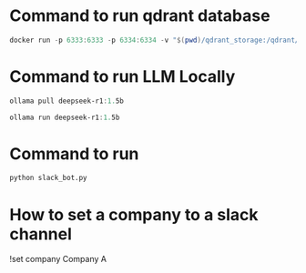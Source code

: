 # Command to run qdrant database
```powershell
docker run -p 6333:6333 -p 6334:6334 -v "$(pwd)/qdrant_storage:/qdrant/storage:z" qdrant/qdrant
```

# Command to run LLM Locally
```powershell
ollama pull deepseek-r1:1.5b
```

```powershell
ollama run deepseek-r1:1.5b
```

# Command to run 
```cmd
python slack_bot.py
```

# How to set a company to a slack channel
!set company Company A